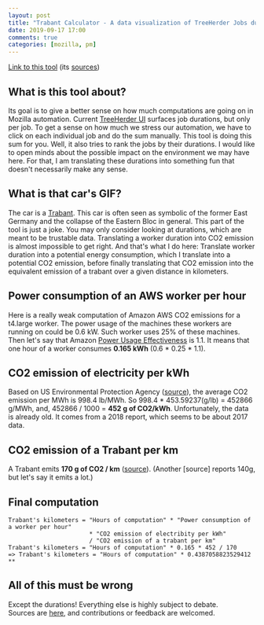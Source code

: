 ```yaml
---
layout: post
title: "Trabant Calculator - A data visualization of TreeHerder Jobs durations"
date: 2019-09-17 17:00
comments: true
categories: [mozilla, pm]
---
```


[Link to this tool][1] (its [sources][2])

## What is this tool about?

Its goal is to give a better sense on how much computations are going on in Mozilla automation.
Current [TreeHerder UI][3] surfaces job durations, but only per job. To get a sense on how much we stress
our automation, we have to click on each individual job and do the sum manually.
This tool is doing this sum for you.
Well, it also tries to rank the jobs by their durations. I would like to open minds about the possible impact on the environment we may have here.
For that, I am translating these durations into something fun that doesn't necessarily make any sense.

## What is that car's GIF?
The car is a [Trabant][4]. This car is often seen as symbolic of the former East Germany and the collapse of the Eastern Bloc in general. This part of the tool is just a joke. You may only consider looking at durations, which are meant to be trustable data. Translating a worker duration into CO2 emission is almost impossible to get right. And that's what I do here: Translate worker duration into a potential energy consumption, which I translate into a potential CO2 emission, before finally translating that CO2 emission into the equivalent emission of a trabant over a given distance in kilometers.

## Power consumption of an AWS worker per hour
Here is a really weak computation of Amazon AWS CO2 emissions for a t4.large worker.
The power usage of the machines these workers are running on could be 0.6 kW.
Such worker uses 25% of these machines.
Then let's say that Amazon [Power Usage Effectiveness][5] is 1.1.
It means that one hour of a worker consumes **0.165 kWh** (0.6 * 0.25 * 1.1).

## CO2 emission of electricity per kWh
Based on US Environmental Protection Agency ([source][6]), the average CO2 emission per MWh is 998.4 lb/MWh.
So 998.4 * 453.59237(g/lb) = 452866 g/MWh, and, 452866 / 1000 = **452 g of CO2/kWh**.
Unfortunately, the data is already old. It comes from a 2018 report, which seems to be about 2017 data.

## CO2 emission of a Trabant per km
A Trabant emits **170 g of CO2 / km** ([source][7]). (Another [source] reports 140g, but let's say it emits a lot.)

## Final computation

    Trabant's kilometers = "Hours of computation" * "Power consumption of a worker per hour"
                           * "CO2 emission of electribity per kWh"
                           / "CO2 emission of a trabant per km"
    Trabant's kilometers = "Hours of computation" * 0.165 * 452 / 170
    => Trabant's kilometers = "Hours of computation" * 0.4387058823529412 **

## All of this must be wrong

Except the durations! Everything else is highly subject to debate. <br/>
Sources are [here][2], and contributions or feedback are welcomed.

[1]: https://ochameau.github.io/trabant-calc/
[2]: https://github.com/ochameau/trabant-calc/
[3]: https://treeherder.mozilla.org/#/jobs?repo=mozilla-central
[4]: https://en.wikipedia.org/wiki/Trabant
[5]: https://en.wikipedia.org/wiki/Power_usage_effectiveness
[6]: https://www.epa.gov/sites/production/files/2018-02/documents/egrid2016_summarytables.pdf
[7]: http://www.trabantforum.de/ubb/Forum1/HTML/007230.html
[8]: https://www.focus.de/auto/fahrberichte/tid-6214/fahrbericht-trabant-p-601l_aid_60251.html

